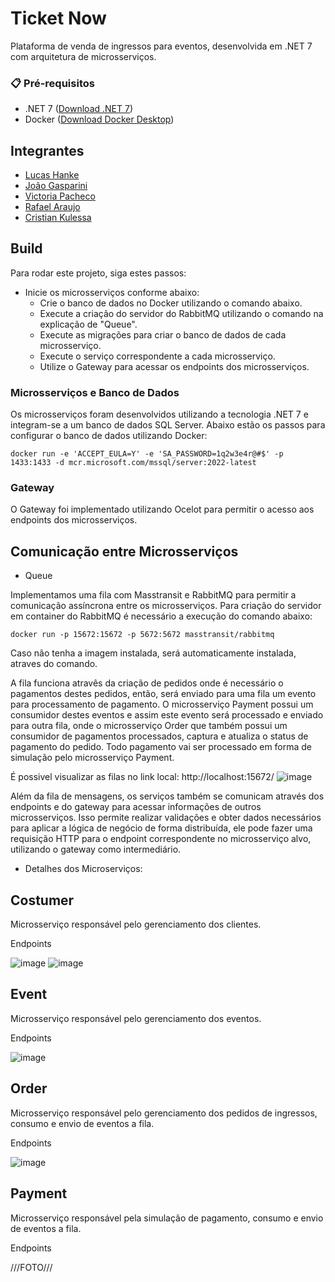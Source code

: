 # Ticket Now
Plataforma de venda de ingressos para eventos, desenvolvida em .NET 7 com arquitetura de microsserviços.

### 📋 Pré-requisitos

* .NET 7 ([Download .NET 7](https://dotnet.microsoft.com/en-us/download/dotnet/7.0))
* Docker ([Download Docker Desktop](https://www.docker.com/products/docker-desktop/))

## Integrantes

- [Lucas Hanke](https://github.com/lucasbagrt)
- [João Gasparini](https://github.com/joaogasparini)
- [Victoria Pacheco](https://github.com/vickypacheco)
- [Rafael Araujo](https://github.com/RafAraujo)
- [Cristian Kulessa](https://github.com/Kulessa)

## Build 

Para rodar este projeto, siga estes passos:

* Inicie os microsserviços conforme abaixo:
  * Crie o banco de dados no Docker utilizando o comando abaixo.
  * Execute a criação do servidor do RabbitMQ utilizando o comando na explicação de "Queue".
  * Execute as migrações para criar o banco de dados de cada microsserviço.
  * Execute o serviço correspondente a cada microsserviço.
  * Utilize o Gateway para acessar os endpoints dos microsserviços.

### Microsserviços e Banco de Dados

Os microsserviços foram desenvolvidos utilizando a tecnologia .NET 7 e integram-se a um banco de dados SQL Server. Abaixo estão os passos para configurar o banco de dados utilizando Docker:

```docker
docker run -e 'ACCEPT_EULA=Y' -e 'SA_PASSWORD=1q2w3e4r@#$' -p 1433:1433 -d mcr.microsoft.com/mssql/server:2022-latest
```

### Gateway

O Gateway foi implementado utilizando Ocelot para permitir o acesso aos endpoints dos microsserviços.

## Comunicação entre Microsserviços

* Queue

Implementamos uma fila com Masstransit e RabbitMQ para permitir a comunicação assíncrona entre os microsserviços.
Para criação do servidor em container do RabbitMQ é necessário a execução do comando abaixo:
```docker
docker run -p 15672:15672 -p 5672:5672 masstransit/rabbitmq
```
Caso não tenha a imagem instalada, será automaticamente instalada, atraves do comando.

A fila funciona atravês da criação de pedidos onde é necessário o pagamentos destes pedidos, então, será enviado para uma fila um evento para processamento de pagamento. O microsserviço Payment possui um consumidor destes eventos e assim este evento será processado e enviado para outra fila, onde o microsserviço Order que também possui um consumidor de pagamentos processados, captura e atualiza o status de pagamento do pedido. 
Todo pagamento vai ser processado em forma de simulação pelo microsserviço Payment.

É possivel visualizar as filas no link local: http://localhost:15672/
![image](https://github.com/GrupoFiapArqSist/Fiap2NettTC3/assets/60990141/7106a6ff-f08f-48a4-a6f8-c85fb5dae8e6)

Além da fila de mensagens, os serviços também se comunicam através dos endpoints e do gateway para acessar informações de outros microsserviços. Isso permite realizar validações e obter dados necessários para aplicar a lógica de negócio de forma distribuída, ele pode fazer uma requisição HTTP para o endpoint correspondente no microsserviço alvo, utilizando o gateway como intermediário.

* Detalhes dos Microserviços:

## Costumer 

Microsserviço responsável pelo gerenciamento dos clientes.

Endpoints

![image](https://github.com/GrupoFiapArqSist/Fiap2NettTC3/assets/143532676/9bd5f6bb-309b-4516-8a61-c41c36385ffc)
![image](https://github.com/GrupoFiapArqSist/Fiap2NettTC3/assets/143532676/87189840-26fe-4a66-ac0e-f2875e505905)

## Event

Microsserviço responsável pelo gerenciamento dos eventos.

Endpoints

![image](https://github.com/GrupoFiapArqSist/Fiap2NettTC3/assets/143532676/5b1be442-deb0-4ead-b985-71c55e9a68f2)

## Order

Microsserviço responsável pelo gerenciamento dos pedidos de ingressos, consumo e envio de eventos a fila.

Endpoints

![image](https://github.com/GrupoFiapArqSist/Fiap2NettTC3/assets/143532676/d8beacd2-6d44-48b1-9700-b75ab73e995a)

## Payment

Microsserviço responsável pela simulação de pagamento, consumo e envio de eventos a fila.

Endpoints

///FOTO///

